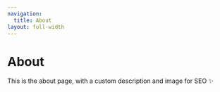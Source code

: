 ```yaml
---
navigation:
  title: About
layout: full-width
---
```


# About

This is the about page, with a custom description and image for SEO ✨

